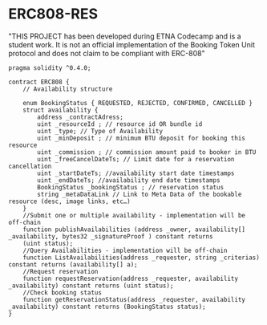 # ERC808-RES

"THIS PROJECT has been developed during ETNA Codecamp and is a student work.
It is not an official implementation of the Booking Token Unit protocol and does not claim to be compliant with ERC-808"

    pragma solidity ^0.4.0;
    
    contract ERC808 {
        // Availability structure
        
        enum BookingStatus { REQUESTED, REJECTED, CONFIRMED, CANCELLED }
        struct availability {
            address _contractAdress;
            uint _resourceId ; // resource id OR bundle id
            uint _type; // Type of Availability
            uint _minDeposit ; // minimum BTU deposit for booking this resource
            uint _commission ; // commission amount paid to booker in BTU
            uint _freeCancelDateTs; // Limit date for a reservation cancellation
            uint _startDateTs; //availability start date timestamps
            uint _endDateTs; //availability end date timestamps
            BookingStatus _bookingStatus ; // reservation status
            string _metaDataLink // Link to Meta Data of the bookable resource (desc, image links, etc…)
        }
        //Submit one or multiple availability - implementation will be off-chain
        function publishAvailabilities (address _owner, availability[] _availability, bytes32 _signatureProof ) constant returns
        (uint status);
        //Query Availabilities - implementation will be off-chain
        function ListAvailabilities(address _requester, string _criterias) constant returns (availability[] a);
        //Request reservation
        function requestReservation(address _requester, availability _availability) constant returns (uint status);
        //Check booking status
        function getReservationStatus(address _requester, availability _availability) constant returns (BookingStatus status);
    }
